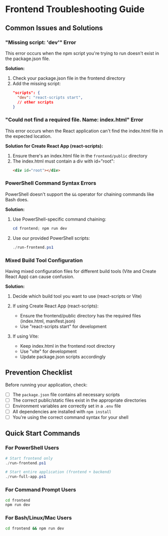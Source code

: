 # Frontend Troubleshooting Guide

## Common Issues and Solutions

### "Missing script: 'dev'" Error

This error occurs when the npm script you're trying to run doesn't exist in the package.json file.

**Solution:**
1. Check your package.json file in the frontend directory
2. Add the missing script:
   ```json
   "scripts": {
     "dev": "react-scripts start",
     // other scripts
   }
   ```

### "Could not find a required file. Name: index.html" Error

This error occurs when the React application can't find the index.html file in the expected location.

**Solution for Create React App (react-scripts):**
1. Ensure there's an index.html file in the `frontend/public` directory
2. The index.html must contain a div with id="root":
   ```html
   <div id="root"></div>
   ```

### PowerShell Command Syntax Errors

PowerShell doesn't support the `&&` operator for chaining commands like Bash does.

**Solution:**
1. Use PowerShell-specific command chaining:
   ```powershell
   cd frontend; npm run dev
   ```
2. Use our provided PowerShell scripts:
   ```powershell
   ./run-frontend.ps1
   ```

### Mixed Build Tool Configuration

Having mixed configuration files for different build tools (Vite and Create React App) can cause confusion.

**Solution:**
1. Decide which build tool you want to use (react-scripts or Vite)
2. If using Create React App (react-scripts):
   - Ensure the frontend/public directory has the required files (index.html, manifest.json)
   - Use "react-scripts start" for development

3. If using Vite:
   - Keep index.html in the frontend root directory
   - Use "vite" for development
   - Update package.json scripts accordingly

## Prevention Checklist

Before running your application, check:

- [ ] The `package.json` file contains all necessary scripts
- [ ] The correct public/static files exist in the appropriate directories
- [ ] Environment variables are correctly set in a `.env` file
- [ ] All dependencies are installed with `npm install`
- [ ] You're using the correct command syntax for your shell

## Quick Start Commands

### For PowerShell Users
```powershell
# Start frontend only
./run-frontend.ps1

# Start entire application (frontend + backend)
./run-full-app.ps1
```

### For Command Prompt Users
```cmd
cd frontend
npm run dev
```

### For Bash/Linux/Mac Users
```bash
cd frontend && npm run dev
``` 